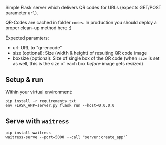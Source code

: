 Simple Flask server which delivers QR codes for URLs (expects GET/POST parameter `url`).

QR-Codes are cached in folder  `codes`. In production you should deploy a proper clean-up method here ;)

Expected paramters:

* url: URL to "qr-encode"
* size (optional): Size (width & height) of resulting QR code image
* boxsize (optional): Size of single box of the QR code (when `size` is set as well, this is the size of each box *before* image gets resized)


## Setup & run

Within your virtual environment:
```
pip install -r requirements.txt
env FLASK_APP=server.py flask run --host=0.0.0.0
```


## Serve with `waitress`

```
pip install waitress
waitress-serve --port=5000 --call "server:create_app"`
```
